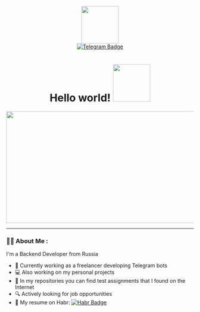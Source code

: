<div id="header" align="center">
  <img src="https://media.giphy.com/media/JqmupuTVZYaQX5s094/giphy.gif?cid=790b7611kustormtnwdnr8vgrz6x78t0pnlcws97atzjqjx4&ep=v1_gifs_search&rid=giphy.gif&ct=g" width="100"/>

  <div id="badges">
    <a href="https://t.me/manfrommother">
      <img src="https://img.shields.io/badge/Telegram-blue?logo=telegram&logoColor=white&style=for-the-badge" alt="Telegram Badge"/>
    </a>
  </div>
<img src="https://komarev.com/ghpvc/?username=manfrommother&style=flat-square&color=blue" alt=""/>

<h1>
    Hello world!
    <img src="https://media.giphy.com/media/JsEDe5fTepBIDnaZKT/giphy.gif" width="100px"/>
  </h1>
</div>

<div align="center">
  <img src="https://media.giphy.com/media/5Zesu5VPNGJlm/giphy.gif?cid=790b7611666glnhjoiybjck4s56w6suoqc77bepvyvxj255h&ep=v1_gifs_search&rid=giphy.gif&ct=g" width="600" height="300"/>
</div>

---

### :man_technologist: About Me :

I'm a Backend Developer from Russia

- :robot: Currently working as a freelancer developing Telegram bots
- :computer: Also working on my personal projects
- :file_folder: In my repositories you can find test assignments that I found on the Internet
- :mag: Actively looking for job opportunities
- :page_facing_up: My resume on Habr: <a href="https://career.habr.com/manfrommother">
    <img src="https://img.shields.io/badge/Habr-65A3BE?style=for-the-badge&logo=habr&logoColor=white" alt="Habr Badge"/>
  </a>


